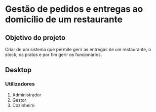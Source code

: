 <h1> 
Gestão de pedidos e entregas ao domicílio de um restaurante
</h1>
<h2> Objetivo do projeto </h2>
Criar de um sistema  que permite gerir as entregas de um restaurante, o stock, os pratos e por fim gerir os funcionários. 

<h2>
Desktop
</h2>
<h3> Utilizadores </h3>
<ol>
<li>Administrador</li>
<li>Gestor</li>
<li>Cozinheiro</li>
</ol>
